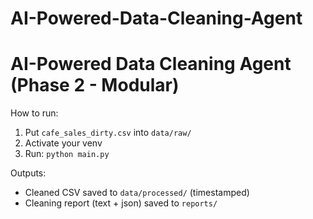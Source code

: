 # AI-Powered-Data-Cleaning-Agent

# AI-Powered Data Cleaning Agent (Phase 2 - Modular)

How to run:
1. Put `cafe_sales_dirty.csv` into `data/raw/`
2. Activate your venv
3. Run: `python main.py`

Outputs:
- Cleaned CSV saved to `data/processed/` (timestamped)
- Cleaning report (text + json) saved to `reports/`
